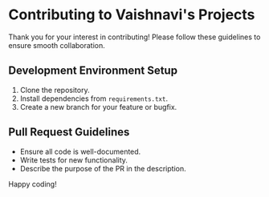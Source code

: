
# Contributing to Vaishnavi's Projects

Thank you for your interest in contributing! Please follow these guidelines to ensure smooth collaboration.

## Development Environment Setup
1. Clone the repository.
2. Install dependencies from `requirements.txt`.
3. Create a new branch for your feature or bugfix.

## Pull Request Guidelines
- Ensure all code is well-documented.
- Write tests for new functionality.
- Describe the purpose of the PR in the description.

Happy coding!
